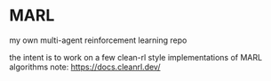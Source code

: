 # MARL
my own multi-agent reinforcement learning repo

the intent is to work on a few clean-rl style implementations of MARL algorithms
note: https://docs.cleanrl.dev/

